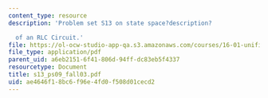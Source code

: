 ```yaml
---
content_type: resource
description: 'Problem set S13 on state space?description?

  of an RLC Circuit.'
file: https://ol-ocw-studio-app-qa.s3.amazonaws.com/courses/16-01-unified-engineering-i-ii-iii-iv-fall-2005-spring-2006/ae4646f18bc6f96e4fd0f508d01cecd2_s13_ps09_fall03.pdf
file_type: application/pdf
parent_uid: a6eb2151-6f41-806d-94ff-dc83eb5f4337
resourcetype: Document
title: s13_ps09_fall03.pdf
uid: ae4646f1-8bc6-f96e-4fd0-f508d01cecd2
---
```

